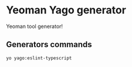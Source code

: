 # Yeoman Yago generator

Yeoman tool generator!

## Generators commands

```sh
yo yago:eslint-typescript
```

